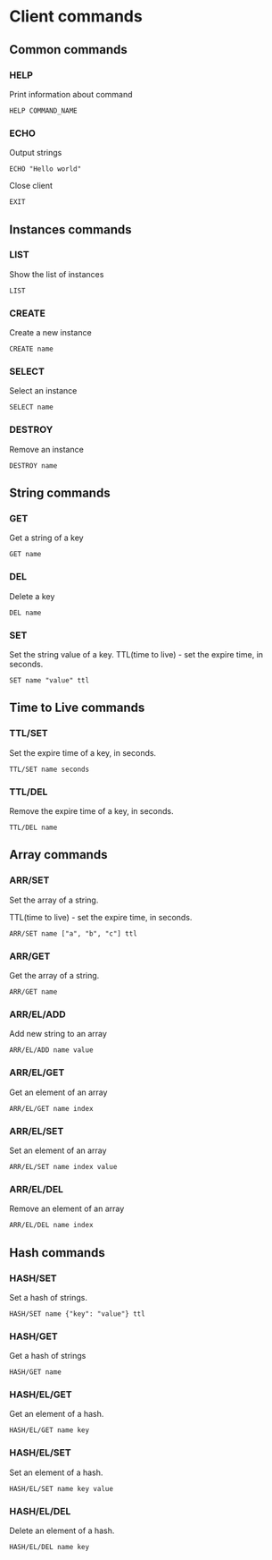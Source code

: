 # Client commands
## Common commands
### HELP
Print information about command
```
HELP COMMAND_NAME
```

### ECHO
Output strings
```
ECHO "Hello world"
```

Close client
```
EXIT
```

## Instances commands
### LIST
Show the list of instances
```
LIST
```

### CREATE
Create a new instance
```
CREATE name
```

### SELECT
Select an instance
```
SELECT name
```

### DESTROY
Remove an instance
```
DESTROY name
```

## String commands
### GET
Get a string of a key
```
GET name
```

### DEL
Delete a key
```
DEL name
```

### SET
Set the string value of a key.
TTL(time to live)  - set the expire time, in seconds.
```
SET name "value" ttl
```

## Time to Live commands
### TTL/SET
Set the expire time of a key, in seconds.
```
TTL/SET name seconds
```
### TTL/DEL
Remove the expire time of a key, in seconds.
```
TTL/DEL name
```

## Array commands
### ARR/SET
Set the array of a string.

TTL(time to live)  - set the expire time, in seconds.
```
ARR/SET name ["a", "b", "c"] ttl
```
### ARR/GET
Get the array of a string.
```
ARR/GET name
```
### ARR/EL/ADD
Add new string to an array
```
ARR/EL/ADD name value
```

### ARR/EL/GET
Get an element of an array
```
ARR/EL/GET name index
```

### ARR/EL/SET
Set an element of an array
```
ARR/EL/SET name index value
```

### ARR/EL/DEL
Remove an element of an array
```
ARR/EL/DEL name index
```

## Hash commands
### HASH/SET
Set a hash of strings.
```
HASH/SET name {"key": "value"} ttl
```

### HASH/GET
Get a hash of strings
```
HASH/GET name
```

### HASH/EL/GET
Get an element of a hash.
```
HASH/EL/GET name key
```

### HASH/EL/SET
Set an element of a hash.
```
HASH/EL/SET name key value
```

### HASH/EL/DEL
Delete an element of a hash.
```
HASH/EL/DEL name key
```
